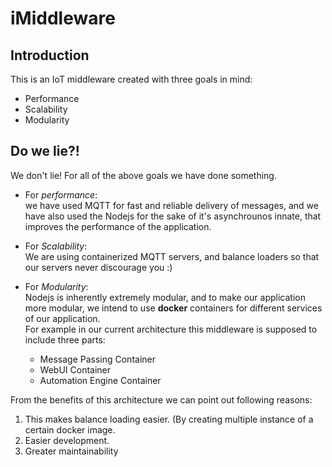 # i**Middle**ware
## Introduction  
This is an IoT middleware created with three goals in mind:

* Performance
* Scalability
* Modularity

## Do we lie?!
We don't lie! For all of the above goals we have done something. 
* For *performance*:  
we have used MQTT for fast and reliable delivery of messages, and we have 
also used the Nodejs for the sake of it's asynchrounos innate, that improves 
the performance of the application.

* For *Scalability*:  
We are using containerized MQTT servers, and balance loaders so that our servers
never discourage you :)

* For *Modularity*:  
Nodejs is inherently extremely modular, and to make our application more 
modular, we intend to use **docker** containers for different services of our
application.  
For example in our current architecture this middleware is supposed 
to include three parts:
    * Message Passing Container
    * WebUI Container
    * Automation Engine Container

From the benefits of this architecture we can point out following reasons:  
1. This makes balance loading easier. (By creating multiple instance of a certain
docker image.  
2. Easier development.  
3. Greater maintainability

